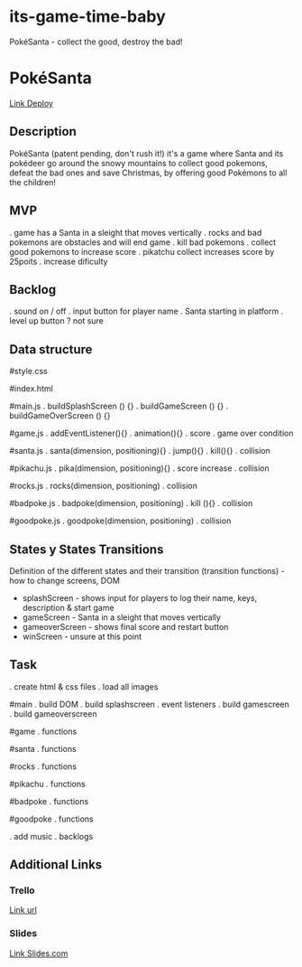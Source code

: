# its-game-time-baby
PokéSanta - collect the good, destroy the bad! 

# PokéSanta
[Link Deploy](https://github.com/codebymymood/its-game-time-baby.git)


## Description
PokéSanta (patent pending, don't rush it!) it's a game where Santa and its pokédeer go around the snowy mountains to collect good pokemons, defeat the bad ones and save Christmas, by offering good Pokémons to all the children!


## MVP
. game has a Santa in a sleight that moves vertically
. rocks and bad pokemons are obstacles and will end game
. kill bad pokemons
. collect good pokemons to increase score
. pikatchu collect increases score by 25poits
. increase dificulty


## Backlog
. sound on / off
. input button for player name
. Santa starting in platform
. level up button ? not sure


## Data structure

#style.css

#index.html

#main.js
. buildSplashScreen () {}
. buildGameScreen () {}
. buildGameOverScreen () {}


#game.js
. addEventListener(){}
. animation(){}
. score
. game over condition 

#santa.js
. santa(dimension, positioning){}
. jump(){}
. kill(){}
. collision

#pikachu.js
. pika(dimension, positioning){}
. score increase
. collision

#rocks.js
. rocks(dimension, positioning)
. collision

#badpoke.js
. badpoke(dimension, positioning)
. kill (){}
. collision

#goodpoke.js
. goodpoke(dimension, positioning)
. collision



## States y States Transitions
Definition of the different states and their transition (transition functions) - how to change screens, DOM

- splashScreen - shows input for players to log their name, keys, description & start game
- gameScreen - Santa in a sleight that moves vertically
- gameoverScreen - shows final score and restart button
- winScreen - unsure at this point


## Task

. create html & css files
. load all images

#main
. build DOM
. build splashscreen
. event listeners
. build gamescreen
. build gameoverscreen

#game
. functions

#santa
. functions

#rocks
. functions

#pikachu
. functions

#badpoke
. functions

#goodpoke
. functions

. add music
. backlogs


## Additional Links


### Trello
[Link url](https://trello.com/b/ha01vZyK/pok%C3%A9santa)


### Slides
[Link Slides.com](http://slides.com)
